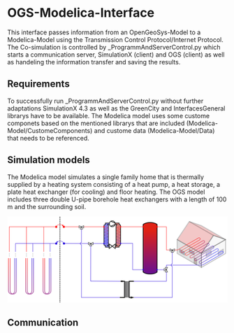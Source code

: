# OGS-Modelica-Interface

This interface passes information from an OpenGeoSys-Model to a Modelica-Model using the Transmission Control Protocol/Internet Protocol. The Co-simulation is controlled by _ProgrammAndServerControl.py which starts a communication server, SimulationX (client) and OGS (client) as well as handeling the information transfer and saving the results.

## Requirements
To successfully run _ProgrammAndServerControl.py without further adaptations SimulationX 4.3 as well as the GreenCity and InterfacesGeneral librarys have to be available. The Modelica model uses some custome componets based on the mentioned librarys that are included (Modelica-Model/CustomeComponents) and custome data (Modelica-Model/Data) that needs to be referenced.

## Simulation models
The Modelica model simulates a single family home that is thermally supplied by a heating system consisting of a heat pump, a heat storage, a plate heat exchanger (for cooling) and floor heating. The OGS model includes three double U-pipe borehole heat exchangers with a length of 100 m and the surrounding soil.

![Model Scheme](img/ModelScheme.png "Scheme of the OGS model and the Modelica model")

## Communication

